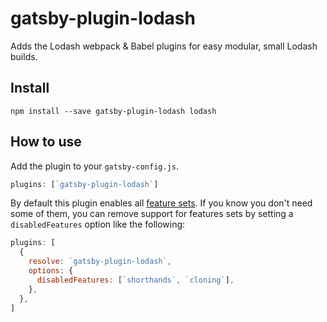 # gatsby-plugin-lodash

Adds the Lodash webpack & Babel plugins for easy modular, small Lodash builds.

## Install

`npm install --save gatsby-plugin-lodash lodash`

## How to use

Add the plugin to your `gatsby-config.js`.

```javascript
plugins: [`gatsby-plugin-lodash`]
```

By default this plugin enables all
[feature sets](https://github.com/lodash/lodash-webpack-plugin#feature-sets). If
you know you don't need some of them, you can remove support for features sets
by setting a `disabledFeatures` option like the following:

```javascript
plugins: [
  {
    resolve: `gatsby-plugin-lodash`,
    options: {
      disabledFeatures: [`shorthands`, `cloning`],
    },
  },
]
```
